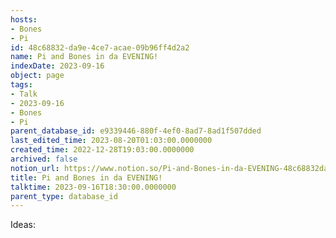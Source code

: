```yaml
---
hosts:
- Bones
- Pi
id: 48c68832-da9e-4ce7-acae-09b96ff4d2a2
name: Pi and Bones in da EVENING!
indexDate: 2023-09-16
object: page
tags:
- Talk
- 2023-09-16
- Bones
- Pi
parent_database_id: e9339446-880f-4ef0-8ad7-8ad1f507dded
last_edited_time: 2023-08-20T01:03:00.0000000
created_time: 2022-12-28T19:03:00.0000000
archived: false
notion_url: https://www.notion.so/Pi-and-Bones-in-da-EVENING-48c68832da9e4ce7acae09b96ff4d2a2
title: Pi and Bones in da EVENING!
talktime: 2023-09-16T18:30:00.0000000
parent_type: database_id
---
```


Ideas:
























